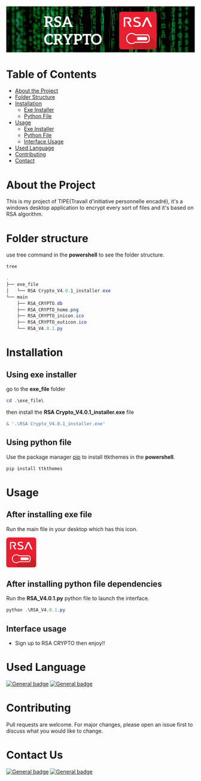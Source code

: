 <!-- PROJECT LOGO -->
<br />
<p align="center">
   <img src="https://github.com/AnasDORBANI/RSA_CRYPTO/blob/main/images/banner.png" alt="Logo">
</p>

<!-- TABLE OF CONTENTS -->
# Table of Contents

* [About the Project](#about-the-project)
* [Folder Structure](#folder-structure)
* [Installation](#installation)
    * [Exe Installer](#using-exe-installer)
    * [Python File](#using-python-file)
* [Usage](#usage)
    * [Exe Installer](#after-installing-exe-file)
    * [Python File](#after-installing-python-file-dependencies)
    * [Interface Usage](#interface-usage)
* [Used Language](#used-language)
* [Contributing](#contributing)
* [Contact](#contact-us)



# About the Project

This is my project of TIPE(Travail d'initiative personnelle encadré), it's a windows desktop application to encrypt every sort of files and it's based on RSA algorithm.

# Folder structure
use tree command in the **powershell** to see the folder structure.

```powershell
tree
```
```powershell
.
├── exe_file
│   └── RSA Crypto_V4.0.1_installer.exe
└── main
    ├── RSA_CRYPTO.db
    ├── RSA_CRYPTO_home.png
    ├── RSA_CRYPTO_inicon.ico
    ├── RSA_CRYPTO_outicon.ico
    └── RSA_V4.0.1.py
```

# Installation
## Using exe installer

go to the **exe_file** folder
```powershell
cd .\exe_file\
```
then install the **RSA Crypto_V4.0.1_installer.exe** file
```powershell
& '.\RSA Crypto_V4.0.1_installer.exe'
```

## Using python file

Use the package manager [pip](https://pip.pypa.io/en/stable/) to install ttkthemes in the **powershell**.

```powershell
pip install ttkthemes
```

# Usage

## After installing exe file

Run the main file in your desktop which has this icon.

<img src="https://github.com/AnasDORBANI/RSA_CRYPTO/blob/main/images/RSA_CRYPTO_ICON.png" alt="Logo" width="80" height="80">

## After installing python file dependencies

Run the **RSA_V4.0.1.py** python file to launch the interface.

```powershell
python .\RSA_V4.0.1.py
```
## Interface usage
* Sign up to RSA CRYPTO then enjoy!!
# Used Language
[![General badge](https://img.shields.io/badge/Python-FFD43B?style=for-the-badge&logo=python&logoColor=blue)](#used-language)
[![General badge](https://img.shields.io/badge/SQLite-07405E?style=for-the-badge&logo=sqlite&logoColor=white)](#used-language)
# Contributing
Pull requests are welcome. For major changes, please open an issue first to discuss what you would like to change.

# Contact Us
[![General badge](https://img.shields.io/badge/Gmail-D14836?style=for-the-badge&logo=gmail&logoColor=white)](mailto:anasdorbani@gmail.com)
[![General badge](https://img.shields.io/badge/LinkedIn-0077B5?style=for-the-badge&logo=linkedin&logoColor=white)](https://www.linkedin.com/in/anas-dorbani)
